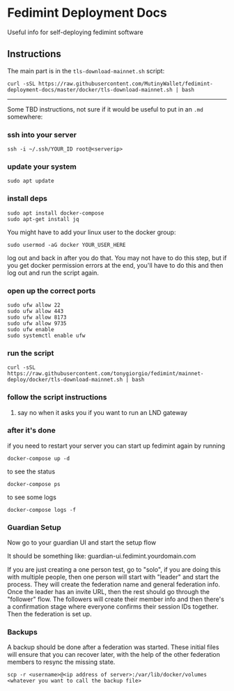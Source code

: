 # Fedimint Deployment Docs

Useful info for self-deploying fedimint software

## Instructions

The main part is in the `tls-download-mainnet.sh` script: 

```
curl -sSL https://raw.githubusercontent.com/MutinyWallet/fedimint-deployment-docs/master/docker/tls-download-mainnet.sh | bash
```

---

Some TBD instructions, not sure if it would be useful to put in an `.md` somewhere:

### ssh into your server

`ssh -i ~/.ssh/YOUR_ID root@<serverip>`

### update your system

```
sudo apt update
```

### install deps

```
sudo apt install docker-compose
sudo apt-get install jq
```

You might have to add your linux user to the docker group:

```
sudo usermod -aG docker YOUR_USER_HERE
```

log out and back in after you do that. You may not have to do this step, but if you get docker permission errors at the end, you'll have to do this and then log out and run the script again.

### open up the correct ports

```
sudo ufw allow 22
sudo ufw allow 443
sudo ufw allow 8173
sudo ufw allow 9735
sudo ufw enable
sudo systemctl enable ufw
```

### run the script

```
curl -sSL https://raw.githubusercontent.com/tonygiorgio/fedimint/mainnet-deploy/docker/tls-download-mainnet.sh | bash
```

### follow the script instructions

1. say no when it asks you if you want to run an LND gateway

### after it's done

if you need to restart your server you can start up fedimint again by running
```
docker-compose up -d
```

to see the status 
```
docker-compose ps
```

to see some logs
```
docker-compose logs -f
```

### Guardian Setup

Now go to your guardian UI and start the setup flow

It should be something like: guardian-ui.fedimint.yourdomain.com

If you are just creating a one person test, go to "solo", if you are doing this with multiple people, then one person will start with "leader" and start the process. They will create the federation name and general federation info. Once the leader has an invite URL, then the rest should go through the "follower" flow. The followers will create their member info and then there's a confirmation stage where everyone confirms their session IDs together. Then the federation is set up. 

### Backups

A backup should be done after a federation was started. These initial files will ensure that you can recover later, with the help of the other federation members to resync the missing state. 

```
scp -r <username>@<ip address of server>:/var/lib/docker/volumes <whatever you want to call the backup file>
```
